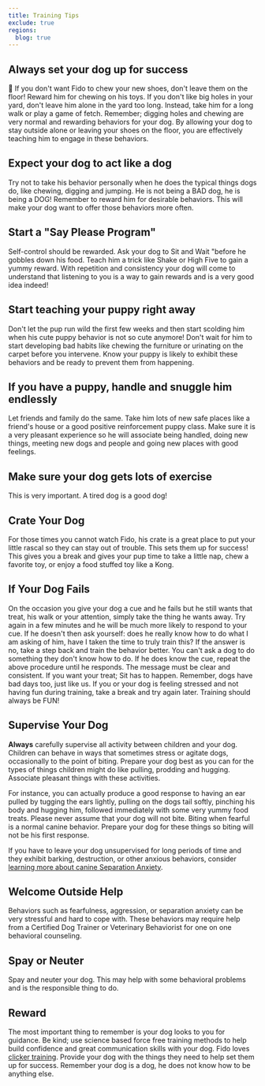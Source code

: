 ```yaml
---
title: Training Tips
exclude: true
regions:
  blog: true
---
```


## Always set your dog up for success

:dog: If you don't want Fido to chew your new shoes, don't leave them on the floor! 
Reward him for chewing on his toys. If you don't like big holes in your yard, don't 
leave him alone in the yard too long. Instead, take him for a long walk or play a 
game of fetch. Remember; digging holes and chewing are very normal and rewarding 
behaviors for your dog. By allowing your dog to stay outside alone or leaving your 
shoes on the floor, you are effectively teaching him to engage in these behaviors.

## Expect your dog to act like a dog

Try not to take his behavior personally when he does the typical things dogs do, 
like chewing, digging and jumping. He is not being a BAD dog, he is being a DOG! 
Remember to reward him for desirable behaviors. This will make your dog want to 
offer those behaviors more often.

## Start a "Say Please Program"

Self-control should be rewarded. Ask your dog to Sit and Wait "before he gobbles 
down his food.  Teach him a trick like Shake or High Five to gain a yummy reward. 
With repetition and consistency your dog will come to understand that listening 
to you is a way to gain rewards and is a very good idea indeed!

## Start teaching your puppy right away

Don't let the pup run wild the first few weeks and then start scolding him when 
his cute puppy behavior is not so cute anymore! Don't wait for him to start developing 
bad habits like chewing the furniture or urinating on the carpet before you intervene. 
Know your puppy is likely to exhibit these behaviors and be ready to prevent them 
from happening.

## If you have a puppy, handle and snuggle him endlessly

Let friends and family do the same. Take him lots of new safe places like a friend's 
house or a good positive reinforcement puppy class. Make sure it is a very pleasant 
experience so he will associate being handled, doing new things, meeting new dogs 
and people and going new places with good feelings.

## Make sure your dog gets lots of exercise

This is very important. A tired dog is a good dog!

## Crate Your Dog

For those times you cannot watch Fido, his crate is a great place to put your little 
rascal so they can stay out of trouble. This sets them up for success! This gives 
you a break and gives your pup time to take a little nap, chew a favorite toy, or 
enjoy a food stuffed toy like a Kong.

## If Your Dog Fails

On the occasion you give your dog a cue and he fails but he still wants that treat, 
his walk or your attention, simply take the thing he wants away. Try again in a 
few minutes and he will be much more likely to respond to your cue. If he doesn't 
then ask yourself: does he really know how to do what I am asking of him, have I 
taken the time to truly train this? If the answer is no, take a step back and train 
the behavior better. You can't ask a dog to do something they don't know how to do. 
If he does know the cue, repeat the above procedure until he responds. The message 
must be clear and consistent. If you want your treat; Sit has to happen. Remember, 
dogs have bad days too, just like us. If you or your dog is feeling stressed and 
not having fun during training, take a break and try again later. Training should 
always be FUN!

## Supervise Your Dog

**Always** carefully supervise all activity between children and your dog. Children 
can behave in ways that sometimes stress or agitate dogs, occasionally to the point 
of biting. Prepare your dog best as you can for the types of things children might 
do like pulling, prodding and hugging. Associate pleasant things with these activities. 

For instance, you can actually produce a good response to having an ear pulled by 
tugging the ears lightly, pulling on the dogs tail softly, pinching his body and 
hugging him, followed immediately with some very yummy food treats. Please never 
assume that your dog will not bite. Biting when fearful is a normal canine behavior. 
Prepare your dog for these things so biting will not be his first response.

If you have to leave your dog unsupervised for long periods of time and they exhibit 
barking, destruction, or other anxious behaviors, consider [learning more about 
canine Separation Anxiety](../separation-anxiety/).

## Welcome Outside Help

Behaviors such as fearfulness, aggression, or separation anxiety can be very stressful 
and hard to cope with. These behaviors may require help from a Certified Dog Trainer 
or Veterinary Behaviorist for one on one behavioral counseling.

## Spay or Neuter

Spay and neuter your dog. This may help with some behavioral problems and is the 
responsible thing to do.

## Reward

The most important thing to remember is your dog looks to you for guidance. Be 
kind; use science based force free training methods to help build confidence and 
great communication skills with your dog. Fido loves <a href="http://www.clickertraining.com" target="_blank">clicker training</a>. 
Provide your dog with the things they need to help set them up for success. Remember 
your dog is a dog, he does not know how to be anything else.
